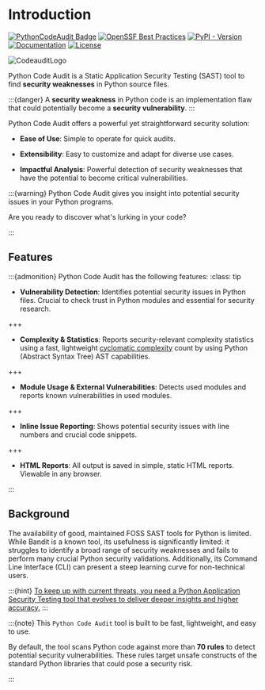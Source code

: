 # Introduction

[![PythonCodeAudit Badge](https://img.shields.io/badge/Python%20Code%20Audit-Security%20Verified-FF0000?style=flat-square)](https://github.com/nocomplexity/codeaudit)
[![OpenSSF Best Practices](https://www.bestpractices.dev/projects/10970/badge)](https://www.bestpractices.dev/projects/10970) 
[![PyPI - Version](https://img.shields.io/pypi/v/codeaudit.svg)](https://pypi.org/project/codeaudit)
[![Documentation](https://img.shields.io/badge/Python%20Code%20Audit%20Handbook-Available-blue)](https://nocomplexity.com/documents/codeaudit/intro.html)
[![License](https://img.shields.io/badge/License-GPLv3-FFD700)](https://nocomplexity.com/documents/codeaudit/license.html)

![CodeauditLogo](images/codeauditlogo.png)

Python Code Audit is a Static Application Security Testing (SAST) tool to find **security weaknesses** in Python source files.

:::{danger} 
A **security weakness** in Python code is an implementation flaw that could potentially become a **security vulnerability**.
:::


Python Code Audit offers a powerful yet straightforward security solution:

* **Ease of Use**: Simple to operate for quick audits.

* **Extensibility**: Easy to customize and adapt for diverse use cases.

* **Impactful Analysis**: Powerful detection of security weaknesses that have the potential to become critical vulnerabilities.



:::{warning} 
Python Code Audit gives you insight into potential security issues in your Python programs.

Are you ready to discover what's lurking in your code?

:::

## Features

:::{admonition} Python Code Audit has the following features:
:class: tip


* **Vulnerability Detection**: Identifies potential security issues in Python files. Crucial to check trust in Python modules and essential for security research.

+++

* **Complexity & Statistics**: Reports security-relevant complexity statistics using a fast, lightweight [cyclomatic complexity](https://en.wikipedia.org/wiki/Cyclomatic_complexity) count by using Python (Abstract Syntax Tree) AST capabilities.

+++

* **Module Usage & External Vulnerabilities**: Detects used modules and reports known vulnerabilities in used modules.


+++
* **Inline Issue Reporting**: Shows potential security issues with line numbers and crucial code snippets. 


+++
* **HTML Reports**: All output is saved in simple, static HTML reports. Viewable in any browser.

:::



## Background

The availability of good, maintained FOSS SAST tools for Python is limited. While Bandit is a known tool, its usefulness is significantly limited: it struggles to identify a broad range of security weaknesses and fails to perform many crucial Python security validations. Additionally, its Command Line Interface (CLI) can present a steep learning curve for non-technical users. 

:::{hint} 
[To keep up with current threats, you need a Python Application Security Testing tool that evolves to deliver deeper insights and higher accuracy.](https://nocomplexity.com/stop-using-bandit/)
:::



:::{note}
This `Python Code Audit` tool is built to be fast, lightweight, and easy to use.

By default, the tool scans Python code against more than **70 rules** to detect potential security vulnerabilities. These rules target unsafe constructs of the standard Python libraries that could pose a security risk. 

:::

